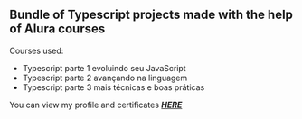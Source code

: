 ## Bundle of Typescript projects made with the help of Alura courses

Courses used:
  - Typescript parte 1 evoluindo seu JavaScript
  - Typescript parte 2 avançando na linguagem
  - Typescript parte 3 mais técnicas e boas práticas

You can view my profile and certificates ***[HERE](https://cursos.alura.com.br/user/rafaelfelipesoares192)*** 
